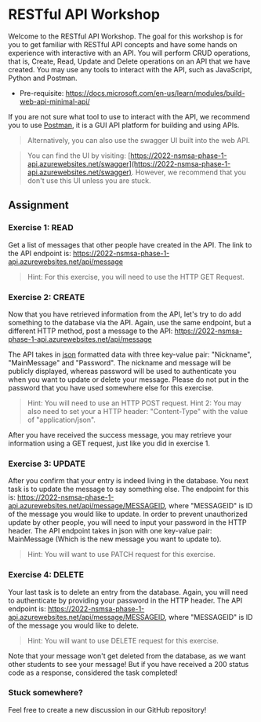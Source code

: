 # RESTful API Workshop

Welcome to the RESTful API Workshop. The goal for this workshop is for you to get familiar with RESTful API concepts and have some hands on experience with interactive with an API. You will perform CRUD operations, that is, Create, Read, Update and Delete operations on an API that we have created. You may use any tools to interact with the API, such as JavaScript, Python and Postman. 

- Pre-requisite: https://docs.microsoft.com/en-us/learn/modules/build-web-api-minimal-api/

If you are not sure what tool to use to interact with the API, we recommend you to use [Postman](https://www.postman.com/), it is a GUI API platform for building and using APIs.

> Alternatively, you can also use the swagger UI built into the web API. 

> You can find the UI by visiting: [https://2022-nsmsa-phase-1-api.azurewebsites.net/swagger](https://2022-nsmsa-phase-1-api.azurewebsites.net/swagger). However, we recommend that you don't use this UI unless you are stuck.  

## Assignment
### Exercise 1: READ

Get a list of messages that other people have created in the API. The link to the API endpoint is: https://2022-nsmsa-phase-1-api.azurewebsites.net/api/message
> Hint: For this exercise, you will need to use the HTTP GET Request. 

### Exercise 2: CREATE

Now that you have retrieved information from the API, let's try to do add something to the database via the API. Again, use the same endpoint, but a different HTTP method, post a message to the API: https://2022-nsmsa-phase-1-api.azurewebsites.net/api/message

The API takes in [json](https://json.org/example.html) formatted data with three key-value pair: "Nickname", "MainMessage" and "Password". The nickname and message will be publicly displayed, whereas password will be used to authenticate you when you want to update or delete your message. Please do not put in the password that you have used somewhere else for this exercise.
> Hint: You will need to use an HTTP POST request. 
> Hint 2: You may also need to set your a HTTP header: "Content-Type" with the value of "application/json". 

After you have received the success message, you may retrieve your information using a GET request, just like you did in exercise 1. 

### Exercise 3: UPDATE
After you confirm that your entry is indeed living in the database. You next task is to update the message to say something else. The endpoint for this is: https://2022-nsmsa-phase-1-api.azurewebsites.net/api/message/MESSAGEID, where "MESSAGEID" is ID of the message you would like to update. In order to prevent unauthorized update by other people, you will need to input your password in the HTTP header. The API endpoint takes in json with one key-value pair: MainMessage (Which is the new message you want to update to).

> Hint: You will want to use PATCH request for this exercise. 

### Exercise 4: DELETE
Your last task is to delete an entry from the database. Again, you will need to authenticate by providing your password in the HTTP header. The API endpoint is: https://2022-nsmsa-phase-1-api.azurewebsites.net/api/message/MESSAGEID, where "MESSAGEID" is ID of the message you would like to delete.

> Hint: You will want to use DELETE request for this exercise. 

Note that your message won't get deleted from the database, as we want other students to see your message! But if you have received a 200 status code as a response, considered the task completed!

### Stuck somewhere? 
Feel free to create a new discussion in our GitHub repository!